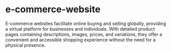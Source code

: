 # e-commerce-website
E-commerce websites facilitate online buying and selling globally, providing a virtual platform for businesses and individuals. With detailed product pages containing descriptions, images, prices, and variations, they offer a convenient and accessible shopping experience without the need for a physical presence.
